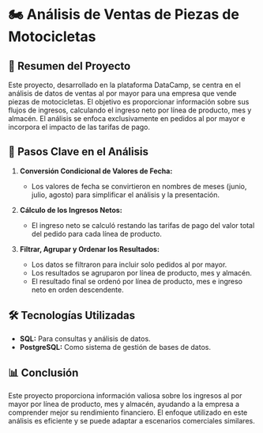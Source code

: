 # 🏍️ Análisis de Ventas de Piezas de Motocicletas

## 📝 Resumen del Proyecto

Este proyecto, desarrollado en la plataforma DataCamp, se centra en el análisis de datos de ventas al por mayor para una empresa que vende piezas de motocicletas. El objetivo es proporcionar información sobre sus flujos de ingresos, calculando el ingreso neto por línea de producto, mes y almacén. El análisis se enfoca exclusivamente en pedidos al por mayor e incorpora el impacto de las tarifas de pago.

## 🔑 Pasos Clave en el Análisis

1. **Conversión Condicional de Valores de Fecha:**
   - Los valores de fecha se convirtieron en nombres de meses (junio, julio, agosto) para simplificar el análisis y la presentación.

2. **Cálculo de los Ingresos Netos:**
   - El ingreso neto se calculó restando las tarifas de pago del valor total del pedido para cada línea de producto.

3. **Filtrar, Agrupar y Ordenar los Resultados:**
   - Los datos se filtraron para incluir solo pedidos al por mayor.
   - Los resultados se agruparon por línea de producto, mes y almacén.
   - El resultado final se ordenó por línea de producto, mes e ingreso neto en orden descendente.

## 🛠️ Tecnologías Utilizadas

- **SQL:** Para consultas y análisis de datos.
- **PostgreSQL:** Como sistema de gestión de bases de datos.

## 📊 Conclusión

Este proyecto proporciona información valiosa sobre los ingresos al por mayor por línea de producto, mes y almacén, ayudando a la empresa a comprender mejor su rendimiento financiero. El enfoque utilizado en este análisis es eficiente y se puede adaptar a escenarios comerciales similares.
